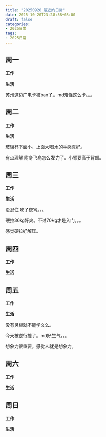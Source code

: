 ```yaml
---
title: "20250928_最近的日常"
date: 2025-10-20T23:28:58+08:00
draft: false
categories:
- 2025日常
tags:
- 2025日常
---
```



## 周一

**工作**



**生活**

苏州这边广电卡被ban了。md难怪这么卡。。。

## 周二

**工作**



**生活**

玻璃杯下面小，上面大喝水的手感真好。

有点理解 附身飞鸟怎么发力了。小臂要高于背部。

## 周三


**工作**



**生活**

没忍住 吃了夜宵。。。

硬拉36kg好爽。不过70kg才是入门。。。 

感觉硬拉好解压。
## 周四


**工作**



**生活**


## 周五


**工作**



**生活**

没有灵根就不能学文么。

今天被逆行撞了。md好生气。。。

想象力很重要。感觉人就是想象力。

## 周六


**工作**



**生活**


## 周日


**工作**



**生活**



